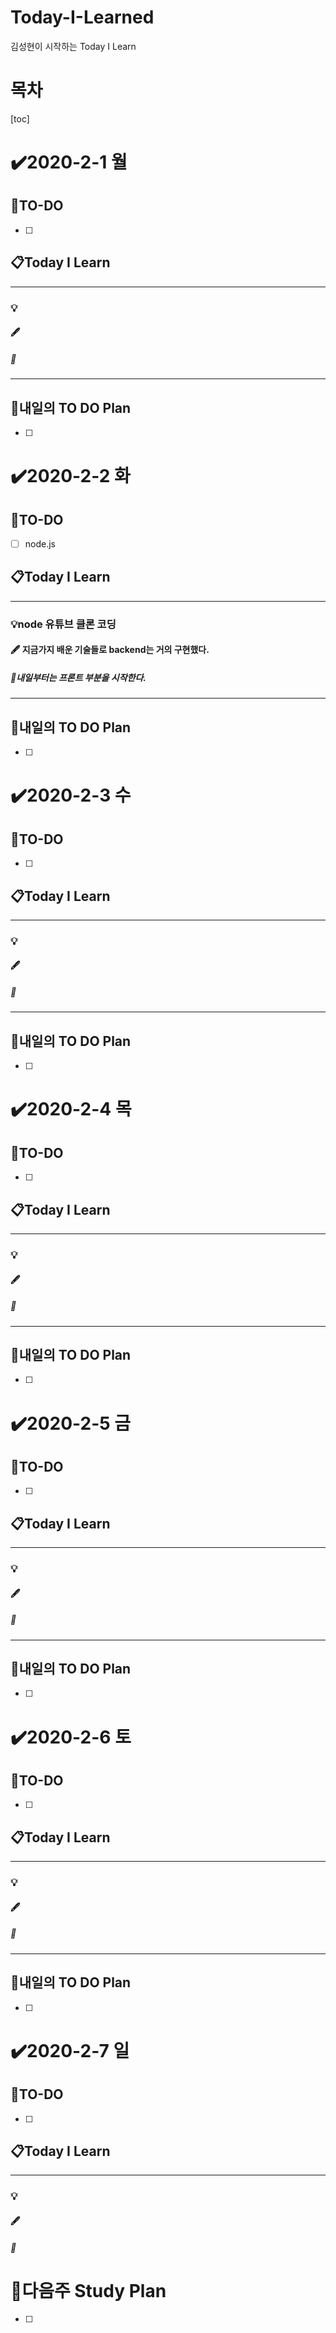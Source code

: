 # Today-I-Learned

김성현이 시작하는 Today I Learn

# 목차

[toc]	

# :heavy_check_mark:2020-2-1 월

## 📝TO-DO

- [ ] 

## 📋Today I Learn

-----------

### 💡

#### :fountain_pen: 

##### :ticket:

----------

## 🔎내일의 TO DO Plan

- [ ] 



# :heavy_check_mark:2020-2-2 화

## 📝TO-DO

- [ ] node.js

## 📋Today I Learn

-----------

### 💡node 유튜브 클론 코딩 

#### :fountain_pen: 지금가지 배운 기술들로 backend는 거의 구현했다.

##### :ticket:내일부터는 프론트 부분을 시작한다.

----------

## 🔎내일의 TO DO Plan

- [ ] 



# :heavy_check_mark:2020-2-3 수

## 📝TO-DO

- [ ] 

## 📋Today I Learn

-----------

### 💡

#### :fountain_pen: 

##### :ticket:

----------

## 🔎내일의 TO DO Plan

- [ ] 



# :heavy_check_mark:2020-2-4 목

## 📝TO-DO

- [ ] 

## 📋Today I Learn

-----------

### 💡

#### :fountain_pen: 

##### :ticket:

----------

## 🔎내일의 TO DO Plan

- [ ] 



# :heavy_check_mark:2020-2-5 금

## 📝TO-DO

- [ ] 

## 📋Today I Learn

-----------

### 💡

#### :fountain_pen: 

##### :ticket:

----------

## 🔎내일의 TO DO Plan

- [ ] 



# :heavy_check_mark:2020-2-6 토

## 📝TO-DO

- [ ] 

## 📋Today I Learn

-----------

### 💡

#### :fountain_pen: 

##### :ticket:

----------

## 🔎내일의 TO DO Plan

- [ ] 

# :heavy_check_mark:2020-2-7 일

## 📝TO-DO

- [ ] 

## 📋Today I Learn

-----------

### 💡

#### :fountain_pen: 

##### :ticket:

## 







# 🌈다음주 Study Plan

- [ ] 